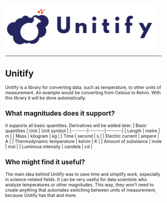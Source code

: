 ![Unitify](assets/unitify.png)
<hr>

# Unitify
Unitify is a library for converting data, such as temperature, to other units of measurement. An example would be converting 
from Celsius to Kelvin. With this library it will be done automatically.

## What magnitudes does it support?
It supports all basic quantities. Derivatives will be added later.
| Basic quantities | Unit | Unit symbol |
|--------|--------|--------|
| Length | metre | m |
| Mass | kilogram | kg |
| Time | second | s |
| Electric current | ampere | A |
| Thermodynamic temperature | kelvin | K |
| Amount of substance | mole | mol |
| Luminous intensity | candela | cd |

##  Who might find it useful?
The main idea behind Unitify was to save time and simplify work, especially in science-related fields. It can be very useful for data scientists who analyze temperatures or other magnitudes. This way, they won't need to create anything that automates switching between units of measurement, because Unitify has that and more.